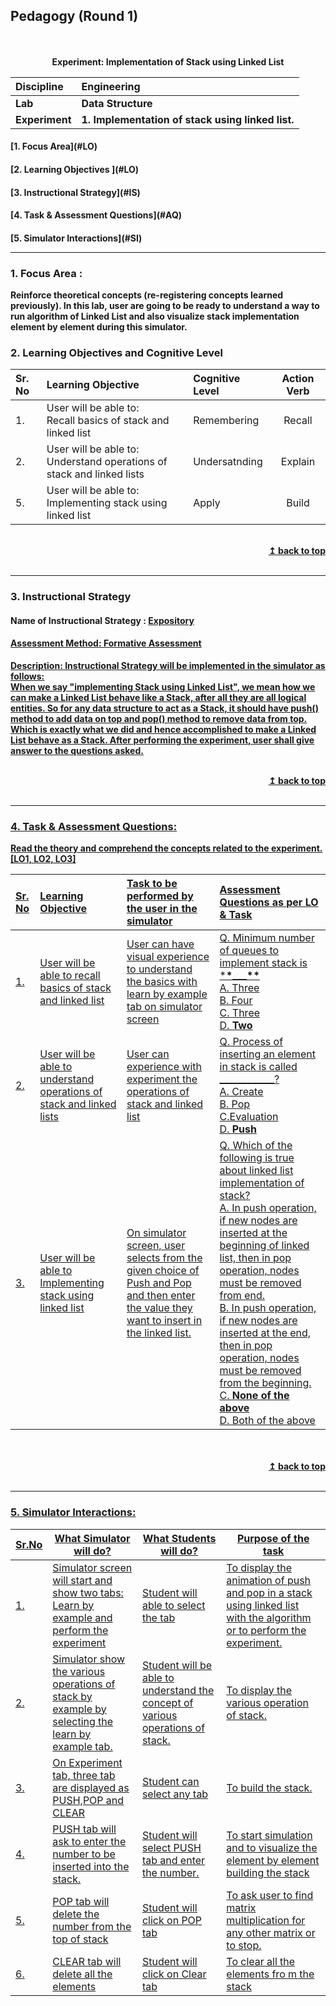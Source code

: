 ## Pedagogy (Round 1)

<p align="center">
<br>
<br>
<b> Experiment: Implementation of Stack using Linked List <a name="top"></a> <br>
</p>

| <b>Discipline  | <b>Engineering                                    |
| :------------- | :------------------------------------------------ |
| <b> Lab        | <b> Data Structure                                |
| <b> Experiment | <b> 1. Implementation of stack using linked list. |

<h4> [1. Focus Area](#LO)
<h4> [2. Learning Objectives ](#LO)
<h4> [3. Instructional Strategy](#IS)
<h4> [4. Task & Assessment Questions](#AQ)
<h4> [5. Simulator Interactions](#SI)
<hr>

<a name="LO"></a>

### 1. Focus Area : 

Reinforce theoretical concepts (re-registering concepts learned previously).
In this lab, user are going to be ready to understand a way to run algorithm of Linked List and also visualize stack implementation element by element during this simulator.

### 2. Learning Objectives and Cognitive Level

| Sr. No | Learning Objective                                                                  | Cognitive Level | Action Verb |
| :----- | :---------------------------------------------------------------------------------- | :-------------- | :---------: |
| 1.     | User will be able to: <br> Recall basics of stack and linked list <br>              | Remembering     |  Recall     |
| 2.     | User will be able to: <br> Understand operations of stack and linked lists <br>     | Undersatnding   |  Explain    | 
| 5.     | User will be able to: <br> Implementing stack using linked list                     | Apply           |  Build      |

<br/>
<div align="right">
    <b><a href="#top">↥ back to top</a></b>
</div>
<br/>
<hr>

<a name="IS"></a>

### 3. Instructional Strategy

#### Name of Instructional Strategy : <u> Expository

#### Assessment Method: Formative Assessment

<u> <b>Description:</b></u> <u> Instructional Strategy will be implemented in the simulator as follows: </u>
<br>
When we say "implementing Stack using Linked List", we mean how we can make a Linked List behave like a Stack, after all they are all logical entities. So for any data structure to act as a Stack, it should have push() method to add data on top and pop() method to remove data from top. Which is exactly what we did and hence accomplished to make a Linked List behave as a Stack. After performing the experiment, user shall give answer to the questions asked.

<br/>
<div align="right">
    <b><a href="#top">↥ back to top</a></b>
</div>
<br/>
<hr>

<a name="AQ"></a>

### 4. Task & Assessment Questions:

Read the theory and comprehend the concepts related to the experiment. [LO1, LO2, LO3]
<br>

| Sr. No | Learning Objective | Task to be performed by <br> the user in the simulator                                                                                                                                                                                                      | Assessment Questions as per LO & Task                                                                                                                                                                                |
| :----- | :----------------- | :---------------------------------------------------------------------------------------------------------------------------------------------------------------------------------------------------------------------------------------------------------- | :------------------------------------------------------------------------------------------------------------------------------------------------------------------------------------------------------------------- |
| 1.     | User will be able to recall basics of stack and linked list         | User can have visual experience to understand the basics with learn by example tab on simulator screen                                                                                                              | Q. Minimum number of queues to implement stack is \***\*\_\_\_\*\*** <br>A. Three <br>B. Four <br>C. Three <br>D. **Two**                                                                                            |
| 2.     | User will be able to understand operations of stack and linked lists            | User can experience with experiment the operations of stack and linked list                                                                                                                                                                        | Q. Process of inserting an element in stack is called ____________?<br>A. Create <br>B. Pop <br>C.Evaluation <br>D. **Push**                                                                         |
| 3.     | User will be able to Implementing stack using linked list              | On simulator screen, user selects from the given choice of Push and Pop and then enter the value they want to insert in the linked list.                                                                                                                    | Q. Which of the following is true about linked list implementation of stack?<br> A. In push operation, if new nodes are inserted at the beginning of linked list, then in pop operation, nodes must be removed from end. <br> B. In push operation, if new nodes are inserted at the end, then in pop operation, nodes must be removed from the beginning. <br> C. **None of the above** <br>D. Both of the above |
          

</div>
<br>

<br/>
<div align="right">
    <b><a href="#top">↥ back to top</a></b>
</div>
<br/>
<hr>

<a name="SI"></a>

### 5. Simulator Interactions:
<table class="table table-striped table-bordered">
<thead>
<tr>
<th><a href="http://Sr.No">Sr.No</a></th>
<th>What Simulator will do?</th>
<th>What Students will do?</th>
<th>Purpose of the task</th>
</tr>
</thead>
<tbody>
<tr>
<td>1.</td>
<td>Simulator screen will start and show two   tabs:     Learn by example and perform the experiment</td>
<td>Student will able to select the tab</td>
<td>To display the animation of push and pop in a   stack using linked list with the algorithm or to perform the experiment.</td>
</tr>
<tr>
<td>2.</td>
<td>Simulator show the various operations of   stack by example by selecting the learn by example tab.</td>
<td>Student   will be able to understand the concept of various operations of stack.</td>
<td>To   display the various operation of stack.</td>
</tr>
<tr>
<td>3.</td>
<td>On   Experiment tab, three  tab are   displayed as PUSH,POP and CLEAR</td>
<td>Student   can select any tab</td>
<td>To   build the stack.</td>
</tr>
<tr>
<td>4.</td>
<td>PUSH tab will ask to enter the number to be   inserted into the stack.</td>
<td>Student   will select PUSH tab and enter the number.</td>
<td>To   start simulation and to visualize the element by element building the stack</td>
</tr>
<tr>
<td>5.</td>
<td>POP   tab will delete the number from the top of stack</td>
<td>Student   will click on POP tab</td>
<td>To   ask user to find matrix multiplication for any other matrix or to stop.</td>
</tr>
<tr>
<td>6.</td>
<td>CLEAR   tab will delete all the elements</td>
<td>Student   will click on Clear tab</td>
<td>To   clear all the elements fro m the stack</td>
</tr>
</tbody>
</table>

